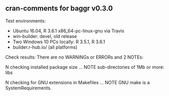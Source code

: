 ## cran-comments for baggr v0.3.0

Test environments:
* Ubuntu 16.04, R 3.6.1 x86_64-pc-linux-gnu via Travis
* win-builder: devel, old release
* Two Windows 10 PCs locally: R 3.5.1, R 3.6.1
* builder.r-hub.io/ (all platforms)

Check results:
There are no WARNINGs or ERRORs and 2 NOTEs:

N checking installed package size ... NOTE
  sub-directories of 1Mb or more: libs
  
N checking for GNU extensions in Makefiles ... NOTE
  GNU make is a SystemRequirements. 
